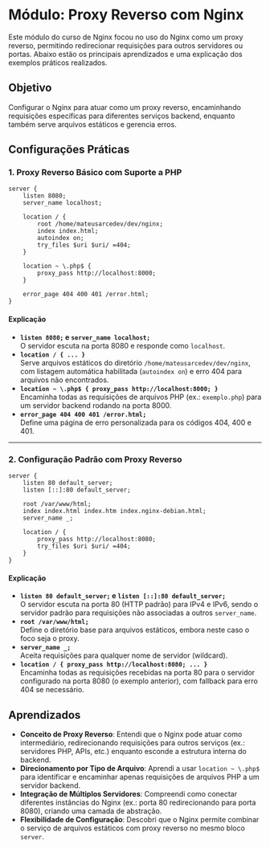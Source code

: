 # Módulo: Proxy Reverso com Nginx

Este módulo do curso de Nginx focou no uso do Nginx como um proxy reverso, permitindo redirecionar requisições para outros servidores ou portas. Abaixo estão os principais aprendizados e uma explicação dos exemplos práticos realizados.

## Objetivo
Configurar o Nginx para atuar como um proxy reverso, encaminhando requisições específicas para diferentes serviços backend, enquanto também serve arquivos estáticos e gerencia erros.

## Configurações Práticas

### 1. Proxy Reverso Básico com Suporte a PHP
```nginx
server {
    listen 8080;
    server_name localhost;

    location / {
        root /home/mateusarcedev/dev/nginx;
        index index.html;
        autoindex on;
        try_files $uri $uri/ =404;
    }

    location ~ \.php$ {
        proxy_pass http://localhost:8000;
    }

    error_page 404 400 401 /error.html;
}
```

#### Explicação
- **`listen 8080;` e `server_name localhost;`**  
  O servidor escuta na porta 8080 e responde como `localhost`.
- **`location / { ... }`**  
  Serve arquivos estáticos do diretório `/home/mateusarcedev/dev/nginx`, com listagem automática habilitada (`autoindex on`) e erro 404 para arquivos não encontrados.
- **`location ~ \.php$ { proxy_pass http://localhost:8000; }`**  
  Encaminha todas as requisições de arquivos PHP (ex.: `exemplo.php`) para um servidor backend rodando na porta 8000.
- **`error_page 404 400 401 /error.html;`**  
  Define uma página de erro personalizada para os códigos 404, 400 e 401.

---

### 2. Configuração Padrão com Proxy Reverso
```nginx
server {
    listen 80 default_server;
    listen [::]:80 default_server;

    root /var/www/html;
    index index.html index.htm index.nginx-debian.html;
    server_name _;

    location / {
        proxy_pass http://localhost:8080;
        try_files $uri $uri/ =404;
    }
}
```

#### Explicação
- **`listen 80 default_server;` e `listen [::]:80 default_server;`**  
  O servidor escuta na porta 80 (HTTP padrão) para IPv4 e IPv6, sendo o servidor padrão para requisições não associadas a outros `server_name`.
- **`root /var/www/html;`**  
  Define o diretório base para arquivos estáticos, embora neste caso o foco seja o proxy.
- **`server_name _;`**  
  Aceita requisições para qualquer nome de servidor (wildcard).
- **`location / { proxy_pass http://localhost:8080; ... }`**  
  Encaminha todas as requisições recebidas na porta 80 para o servidor configurado na porta 8080 (o exemplo anterior), com fallback para erro 404 se necessário.

## Aprendizados
- **Conceito de Proxy Reverso**: Entendi que o Nginx pode atuar como intermediário, redirecionando requisições para outros serviços (ex.: servidores PHP, APIs, etc.) enquanto esconde a estrutura interna do backend.
- **Direcionamento por Tipo de Arquivo**: Aprendi a usar `location ~ \.php$` para identificar e encaminhar apenas requisições de arquivos PHP a um servidor backend.
- **Integração de Múltiplos Servidores**: Compreendi como conectar diferentes instâncias do Nginx (ex.: porta 80 redirecionando para porta 8080), criando uma camada de abstração.
- **Flexibilidade de Configuração**: Descobri que o Nginx permite combinar o serviço de arquivos estáticos com proxy reverso no mesmo bloco `server`.